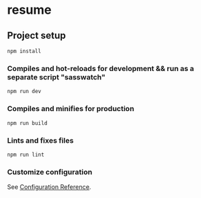 # resume

## Project setup
```
npm install
```

### Compiles and hot-reloads for development && run as a separate script "sasswatch"
```
npm run dev
```

### Compiles and minifies for production
```
npm run build
```

### Lints and fixes files
```
npm run lint
```

### Customize configuration
See [Configuration Reference](https://cli.vuejs.org/config/).
